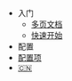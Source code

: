 

* 入门 
  * [多页文档](zh-cn/more-pages.md)
  * [快速开始](zh-cn/quickstart.md)
*  配置
  * [配置项](zh-cn/configuration.md)​
  * [:cn:](/zh-cn/)

